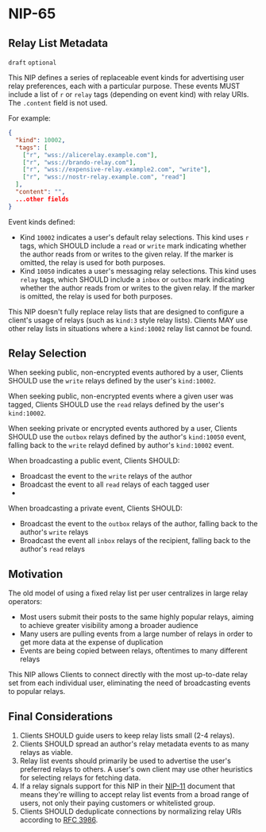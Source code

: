 NIP-65
======

Relay List Metadata
-------------------

`draft` `optional`

This NIP defines a series of replaceable event kinds for advertising user relay preferences, each with a particular purpose. These events MUST include a list of `r` or `relay` tags (depending on event kind) with relay URIs. The `.content` field is not used.

For example:

```json
{
  "kind": 10002,
  "tags": [
    ["r", "wss://alicerelay.example.com"],
    ["r", "wss://brando-relay.com"],
    ["r", "wss://expensive-relay.example2.com", "write"],
    ["r", "wss://nostr-relay.example.com", "read"]
  ],
  "content": "",
  ...other fields
}
```

Event kinds defined:

- Kind `10002` indicates a user's default relay selections. This kind uses `r` tags, which SHOULD include a `read` or `write`
  mark indicating whether the author reads from or writes to the given relay. If the marker is omitted, the relay is used for
  both purposes.
- Kind `10050` indicates a user's messaging relay selections. This kind uses `relay` tags, which SHOULD include a `inbox`
  or `outbox` mark indicating whether the author reads from or writes to the given relay. If the marker is omitted,
  the relay is used for both purposes.

This NIP doesn't fully replace relay lists that are designed to configure a client's usage of relays (such as `kind:3` style relay lists). Clients MAY use other relay lists in situations where a `kind:10002` relay list cannot be found.

## Relay Selection

When seeking public, non-encrypted events authored by a user, Clients SHOULD use the `write` relays defined by the
user's `kind:10002`.

When seeking public, non-encrypted events where a given user was tagged, Clients SHOULD use the `read` relays defined by
the user's `kind:10002`.

When seeking private or encrypted events authored by a user, Clients SHOULD use the `outbox` relays defined by
the author's `kind:10050` event, falling back to the `write` relayd defined by author's `kind:10002` event.

When broadcasting a public event, Clients SHOULD:

- Broadcast the event to the `write` relays of the author
- Broadcast the event to all `read` relays of each tagged user
-
When broadcasting a private event, Clients SHOULD:

- Broadcast the event to the `outbox` relays of the author, falling back to the author's `write` relays
- Broadcast the event all `inbox` relays of the recipient, falling back to the author's `read` relays

## Motivation

The old model of using a fixed relay list per user centralizes in large relay operators:

  - Most users submit their posts to the same highly popular relays, aiming to achieve greater visibility among a broader audience
  - Many users are pulling events from a large number of relays in order to get more data at the expense of duplication
  - Events are being copied between relays, oftentimes to many different relays

This NIP allows Clients to connect directly with the most up-to-date relay set from each individual user, eliminating the need of broadcasting events to popular relays.

## Final Considerations

1. Clients SHOULD guide users to keep relay lists small (2-4 relays).
2. Clients SHOULD spread an author's relay metadata events to as many relays as viable.
3. Relay list events should primarily be used to advertise the user's preferred relays to others.
   A user's own client may use other heuristics for selecting relays for fetching data.
4. If a relay signals support for this NIP in their [NIP-11](11.md) document that means they're willing to accept relay list events from a broad range of users, not only their paying customers or whitelisted group.
5. Clients SHOULD deduplicate connections by normalizing relay URIs according to [RFC 3986](https://datatracker.ietf.org/doc/html/rfc3986#section-6).
